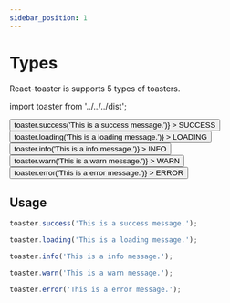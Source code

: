 ```yaml
---
sidebar_position: 1
---
```


# Types

React-toaster is supports 5 types of toasters.

import toaster from '../../../dist';

<div className="button-group">
<button
className="button button--secondary"
onClick={() => toaster.success('This is a success message.')} >
<span className="text--success">SUCCESS</span>
</button>
<button
className="button button--secondary"
onClick={() => toaster.loading('This is a loading message.')} >
<span className="">LOADING</span>
</button>
<button
className="button button--secondary"
onClick={() => toaster.info('This is a info message.')} >
<span className="text--info">INFO</span>
</button>
<button
className="button button--secondary"
onClick={() => toaster.warn('This is a warn message.')} >
<span className="text--warning">WARN</span>
</button>
<button
className="button button--secondary"
onClick={() => toaster.error('This is a error message.')} >
<span className="text--danger">ERROR</span>
</button>
</div>

## Usage

```jsx
toaster.success('This is a success message.');

toaster.loading('This is a loading message.');

toaster.info('This is a info message.');

toaster.warn('This is a warn message.');

toaster.error('This is a error message.');
```
